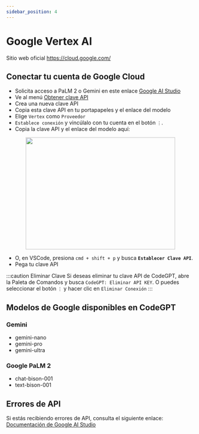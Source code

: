 ```yaml
---
sidebar_position: 4
---
```


# Google Vertex AI
Sitio web oficial https://cloud.google.com/

## Conectar tu cuenta de Google Cloud
- Solicita acceso a PaLM 2 o Gemini en este enlace [Google AI Studio](https://makersuite.google.com/)
- Ve al menú [Obtener clave API](https://makersuite.google.com/app/apikey)
- Crea una nueva clave API
- Copia esta clave API en tu portapapeles y el enlace del modelo
- Elige `Vertex` como `Proveedor`
- `Establece conexión` y vincúlalo con tu cuenta en el botón `⋮`.
- Copia la clave API y el enlace del modelo aquí:

<p align="center">
      <img width="400" height="300" src="https://github.com/davila7/code-gpt-docs/assets/37567214/1d483a4f-05a8-4fe8-b239-04fe07b48076" />
</p>
 
- O, en VSCode, presiona `cmd + shift + p` y busca **`Establecer Clave API`**.
- Pega tu clave API

:::caution Eliminar Clave
Si deseas eliminar tu clave API de CodeGPT, abre la Paleta de Comandos y busca `CodeGPT: Eliminar API KEY`. O puedes seleccionar el botón `⋮` y hacer clic en `Eliminar Conexión`
:::

## Modelos de Google disponibles en CodeGPT

### Gemini
- gemini-nano
- gemini-pro
- gemini-ultra

### Google PaLM 2
- chat-bison-001
- text-bison-001

## Errores de API
Si estás recibiendo errores de API, consulta el siguiente enlace: [Documentación de Google AI Studio](https://ai.google.dev/api/rest?hl=es-419)
